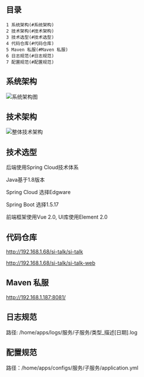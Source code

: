 ## 目录 ##
    1 系统架构(#系统架构)
    2 技术架构(#技术架构)
    3 技术选型(#技术选型)
    4 代码仓库(#代码仓库)
    5 Maven 私服(#Maven 私服)
    6 日志规范(#日志规范)
    7 配置规范(#配置规范)

## 系统架构 ##
![系统架构图](http://192.168.1.5/mediawiki/images/4/46/%E7%B3%BB%E7%BB%9F%E6%9E%B6%E6%9E%84%E5%9B%BE.png)

## 技术架构 ##
![整体技术架构](http://192.168.1.5/mediawiki/images/e/e4/%E6%95%B4%E4%BD%93%E6%8A%80%E6%9C%AF%E6%9E%B6%E6%9E%84%E8%AE%BE%E8%AE%A1.png)

## 技术选型 ##
后端使用Spring Cloud技术体系

Java基于1.8版本

Spring Cloud 选择Edgware

Spring Boot 选择1.5.17

前端框架使用Vue 2.0, UI库使用Element 2.0

## 代码仓库 ##
http://192.168.1.68/si-talk/si-talk

http://192.168.1.68/si-talk/si-talk-web

## Maven 私服 ##
http://192.168.1.187:8081/

## 日志规范 ##
路径: /home/apps/logs/服务/子服务/类型_描述[日期].log

## 配置规范 ##
路径：/home/apps/configs/服务/子服务/application.yml 